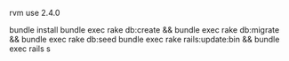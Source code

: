 rvm use 2.4.0

bundle install
bundle exec rake db:create && bundle exec rake db:migrate && bundle exec rake db:seed
bundle exec rake rails:update:bin && bundle exec rails s
